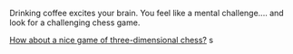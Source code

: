 Drinking coffee excites your brain.
You feel like a mental challenge....
and look for a challenging chess game.

[How about a nice game of three-dimensional chess?](three-dimensional-chess/three-dimensional-chess.md)
s

